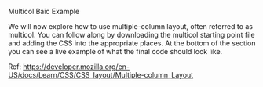 Multicol Baic Example

We will now explore how to use multiple-column layout, often referred to as multicol. You can follow along by downloading the multicol starting point file and adding the CSS into the appropriate places. At the bottom of the section you can see a live example of what the final code should look like.

Ref: https://developer.mozilla.org/en-US/docs/Learn/CSS/CSS_layout/Multiple-column_Layout
